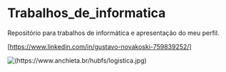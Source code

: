 # Trabalhos_de_informatica
Repositório para trabalhos de informática e apresentação do meu perfil. 

 [https://www.linkedin.com/in/gustavo-novakoski-759839252/]
 

<img alt="(https://www.anchieta.br/hubfs/logistica.jpg)">
<picture>
